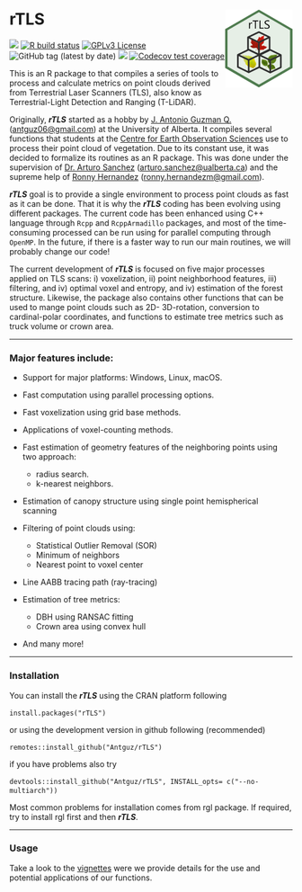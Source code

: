 
rTLS <img src="https://raw.githubusercontent.com/Antguz/rTLS/master/man/figures/rTLS_logo.png" align="right" alt="" width="120" />
=============================================================================
[![](https://www.r-pkg.org/badges/version/rTLS)](https://CRAN.R-project.org/package=rTLS)
[![R build status](https://github.com/Antguz/rTLS/workflows/R-CMD-check/badge.svg)](https://github.com/Antguz/rTLS/actions)
[![GPLv3 License](https://img.shields.io/badge/License-GPL%20v3-yellow.svg)](https://opensource.org/licenses/)
![GitHub tag (latest by date)](https://img.shields.io/github/v/tag/Antguz/rTLS)
[![](http://cranlogs.r-pkg.org/badges/grand-total/rTLS)](https://cran.r-project.org/package=rTLS)
[![Codecov test coverage](https://codecov.io/gh/Antguz/rTLS/branch/master/graph/badge.svg)](https://codecov.io/gh/Antguz/rTLS?branch=master)

This is an R package to that compiles a series of tools to process and calculate metrics on point clouds derived from Terrestrial Laser Scanners (TLS), also know as Terrestrial-Light Detection and Ranging (T-LiDAR).

Originally, ___rTLS___ started as a hobby by [J. Antonio Guzman Q.](https://www.jaguzmanq.com/) (<antguz06@gmail.com>) at the University of Alberta. It compiles several functions that students at the [Centre for Earth Observation Sciences](https://www.ualberta.ca/centre-for-earth-observation-sciences/index.html) use to process their point cloud of vegetation. Due to its constant use, it was decided to formalize its routines as an R package. This was done under the supervision of [Dr. Arturo Sanchez](https://apps.ualberta.ca/directory/person/gasanche) (<arturo.sanchez@ualberta.ca>) and the supreme help of [Ronny Hernandez](http://ronnyhdez.rbind.io/) (<ronny.hernandezm@gmail.com>). 

___rTLS___ goal is to provide a single environment to process point clouds as fast as it can be done. That it is why the ___rTLS___ coding has been evolving using different packages. The current code has been enhanced using C++ language through `Rcpp` and `RcppArmadillo` packages, and most of the time-consuming processed can be run using for parallel computing through `OpenMP`. In the future, if there is a faster way to run our main routines, we will probably change our code!

The current development of ___rTLS___ is focused on five major processes applied on TLS scans: i) voxelization, ii) point neighborhood features, iii) filtering, and iv) optimal voxel and entropy, and iv) estimation of the forest structure. Likewise, the package also contains other functions that can be used to mange point clouds such as 2D- 3D-rotation, conversion to cardinal-polar coordinates, and functions to estimate tree metrics such as truck volume or crown area.

***

### Major features include:

* Support for major platforms: Windows, Linux, macOS.

* Fast computation using parallel processing options.

* Fast voxelization using grid base methods.

* Applications of voxel-counting methods.

* Fast estimation of geometry features of the neighboring points using two approach: 
    + radius search. 
    + k-nearest neighbors.

* Estimation of canopy structure using single point hemispherical scanning

* Filtering of point clouds using:
    + Statistical Outlier Removal (SOR)
    + Minimum of neighbors
    + Nearest point to voxel center

* Line AABB tracing path (ray-tracing)

* Estimation of tree metrics:
    + DBH using RANSAC fitting
    + Crown area using convex hull

* And many more!  

***

### Installation

You can install the ___rTLS___ using the CRAN platform following

```
install.packages("rTLS")
```

or using the development version in github following (recommended)

```
remotes::install_github("Antguz/rTLS")
```
if you have problems also try 

```
devtools::install_github("Antguz/rTLS", INSTALL_opts= c("--no-multiarch"))
```

Most common problems for installation comes from rgl package. If required, 
try to install rgl first and then ___rTLS___.

***

### Usage

Take a look to the [vignettes](https://antguz.github.io/rTLS/articles/) were we 
provide details for the use and potential applications of our functions.
